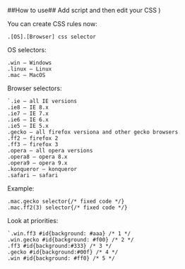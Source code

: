 ##How to use##
Add script and then edit your CSS )

You can create CSS rules now:
```
.[OS].[Browser] css selector
```

OS selectors:
```
.win — Windows
.linux — Linux
.mac — MacOS
```

Browser selectors:
```
`.ie — all IE versions
.ie8 — IE 8.х
.ie7 — IE 7.x
.ie6 — IE 6.x
.ie5 — IE 5.x
.gecko — all firefox versiona and other gecko browsers
.ff2 — firefox 2
.ff3 — firefox 3
.opera — all opera versions
.opera8 — opera 8.x
.opera9 — opera 9.x
.konqueror — konqueror
.safari — safari
```

Example:
```
.mac.gecko selector{/* fixed code */}
.mac.ff2(3) selector{/* fixed code */}
```

Look at priorities:
```
`.win.ff3 #id{background: #aaa} /* 1 */
.win.gecko #id{background: #f00} /* 2 */
.ff3 #id{background:#333} /* 3 */
.gecko #id{background:#00f} /* 4 */
.win #id{background: #ff0} /* 5 */
```
